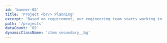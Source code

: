```yaml
---
id: 'banner-02'
title: 'Project <br/> Planning'
excerpt: 'Based on requirement, our engineering team starts working in our workshop.'
path: '/projects'
dataCount: '02'
dynamicClassName: 'item secondary__bg'
---
```

